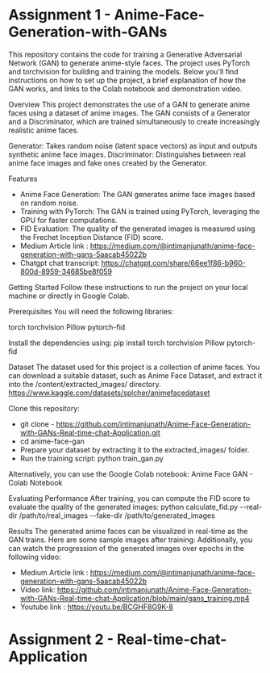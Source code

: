 # Assignment 1 - Anime-Face-Generation-with-GANs

This repository contains the code for training a Generative Adversarial Network (GAN) to generate anime-style faces. The project uses PyTorch and torchvision for building and training the models. Below you'll find instructions on how to set up the project, a brief explanation of how the GAN works, and links to the Colab notebook and demonstration video.

Overview
This project demonstrates the use of a GAN to generate anime faces using a dataset of anime images. The GAN consists of a Generator and a Discriminator, which are trained simultaneously to create increasingly realistic anime faces.

Generator: Takes random noise (latent space vectors) as input and outputs synthetic anime face images.
Discriminator: Distinguishes between real anime face images and fake ones created by the Generator.

Features
* Anime Face Generation: The GAN generates anime face images based on random noise.
* Training with PyTorch: The GAN is trained using PyTorch, leveraging the GPU for faster computations.
* FID Evaluation: The quality of the generated images is measured using the Frechet Inception Distance (FID) score.
* Medium Article link : https://medium.com/@intimanjunath/anime-face-generation-with-gans-5aacab45022b 
* Chatgpt chat transcript: https://chatgpt.com/share/66ee1f86-b960-800d-8959-34685be8f059 
  
Getting Started
Follow these instructions to run the project on your local machine or directly in Google Colab.

Prerequisites
You will need the following libraries:

torch
torchvision
Pillow
pytorch-fid

Install the dependencies using: pip install torch torchvision Pillow pytorch-fid

Dataset
The dataset used for this project is a collection of anime faces. You can download a suitable dataset, such as Anime Face Dataset, and extract it into the /content/extracted_images/ directory.
https://www.kaggle.com/datasets/splcher/animefacedataset


Clone this repository:
* git clone - https://github.com/intimanjunath/Anime-Face-Generation-with-GANs-Real-time-chat-Application.git
* cd anime-face-gan
* Prepare your dataset by extracting it to the extracted_images/ folder.
* Run the training script: python train_gan.py

Alternatively, you can use the Google Colab notebook:
Anime Face GAN - Colab Notebook

Evaluating Performance
After training, you can compute the FID score to evaluate the quality of the generated images: python calculate_fid.py --real-dir /path/to/real_images --fake-dir /path/to/generated_images

Results
The generated anime faces can be visualized in real-time as the GAN trains. Here are some sample images after training:
Additionally, you can watch the progression of the generated images over epochs in the following video:

* Medium Article link : https://medium.com/@intimanjunath/anime-face-generation-with-gans-5aacab45022b 
* Video link: https://github.com/intimanjunath/Anime-Face-Generation-with-GANs-Real-time-chat-Application/blob/main/gans_training.mp4 
* Youtube link : https://youtu.be/BCGHF8G9K-8


# Assignment 2 - Real-time-chat-Application 
